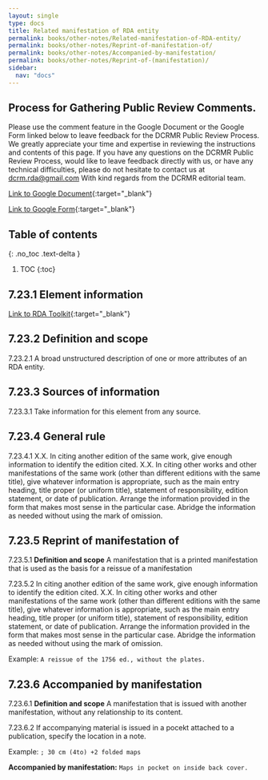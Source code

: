 ```yaml
---
layout: single
type: docs
title: Related manifestation of RDA entity
permalink: books/other-notes/Related-manifestation-of-RDA-entity/
permalink: books/other-notes/Reprint-of-manifestation-of/
permalink: books/other-notes/Accompanied-by-manifestation/
permalink: books/other-notes/Reprint-of-(manifestation)/
sidebar:
  nav: "docs"
---
```


## Process for Gathering Public Review Comments.
Please use the comment feature in the Google Document or the Google Form linked below to leave feedback for the DCRMR Public Review Process.  We greatly appreciate your time and expertise in reviewing the instructions and contents of this page.  If you have any questions on the DCRMR Public Review Process, would like to leave feedback directly with us, or have any technical difficulties, please do not hesitate to contact us at dcrm.rda@gmail.com  With kind regards from the DCRMR editorial team.

[Link to Google Document](https://docs.google.com/document/d/1ci6PF31FKjpRFRlayhOQCrnTyBp9kdaIyGtwNGIjUBs/edit){:target="_blank"}

[Link to Google Form](https://docs.google.com/forms/d/e/1FAIpQLSdNtJkbY1mngdTcvCoB7zZcpaIuuKHvlbyiidP-QunDy14VcQ/viewform){:target="_blank"}

## Table of contents
{: .no_toc .text-delta }

1. TOC
{:toc}

## 7.23.1 Element information

[Link to RDA Toolkit](https://beta.rdatoolkit.org/Content/Index?externalId=en-US_ala-1ddf3c16-7d6d-3d8b-9935-24c5fa7c16f4){:target="_blank"}

## 7.23.2 Definition and scope

<a name="7.23.2.1">7.23.2.1</a> A broad unstructured description of one or more attributes of an RDA entity.

## 7.23.3 Sources of information

<a name="7.23.3.1">7.23.3.1</a>  Take information for this element from any source.

## 7.23.4 General rule

<a name="7.23.4.1">7.23.4.1</a> X.X. In citing another edition of the same work, give enough information to identify the edition cited.
X.X. In citing other works and other manifestations of the same work (other than different editions with the same title), give whatever information is appropriate, such as the main entry heading, title proper (or uniform title), statement of responsibility, edition statement, or date of publication. Arrange the information provided in the form that makes most sense in the particular case. Abridge the information as needed without using the mark of omission.

## 7.23.5 Reprint of manifestation of

<a name="7.23.5.1">7.23.5.1</a> **Definition and scope** A manifestation that is a printed manifestation that is used as the basis for a reissue of a manifestation

<a name="7.23.5.2">7.23.5.2</a> In citing another edition of the same work, give enough information to identify the edition cited.
X.X. In citing other works and other manifestations of the same work (other than different editions with the same title), give whatever information is appropriate, such as the main entry heading, title proper (or uniform title), statement of responsibility, edition statement, or date of publication. Arrange the information provided in the form that makes most sense in the particular case. Abridge the information as needed without using the mark of omission.

Example: `A reissue of the 1756 ed., without the plates.`

## 7.23.6 Accompanied by manifestation

<a name="7.23.6.1">7.23.6.1</a> **Definition and scope** A manifestation that is issued with another manifestation, without any relationship to its content.

<a name="7.23.6.2">7.23.6.2</a> If accompanying material is issued in a pocekt attached to a publication, specify the location in a note.

Example: `; 30 cm (4to) +2 folded maps`

**Accompanied by manifestation:** `Maps in pocket on inside back cover.`
